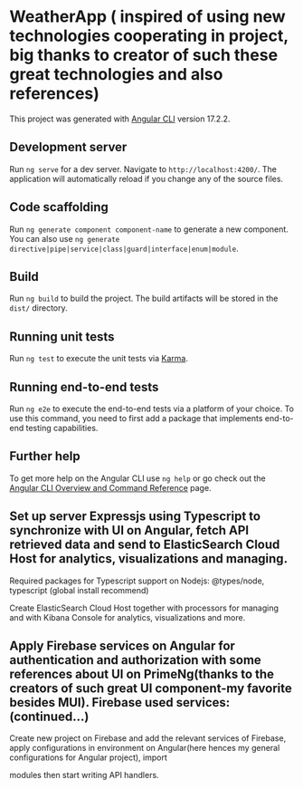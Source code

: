 # WeatherApp ( inspired of using new technologies cooperating in project, big thanks to creator of such these great technologies and also references)

This project was generated with [Angular CLI](https://github.com/angular/angular-cli) version 17.2.2.

## Development server

Run `ng serve` for a dev server. Navigate to `http://localhost:4200/`. The application will automatically reload if you change any of the source files.

## Code scaffolding

Run `ng generate component component-name` to generate a new component. You can also use `ng generate directive|pipe|service|class|guard|interface|enum|module`.

## Build

Run `ng build` to build the project. The build artifacts will be stored in the `dist/` directory.

## Running unit tests

Run `ng test` to execute the unit tests via [Karma](https://karma-runner.github.io).

## Running end-to-end tests

Run `ng e2e` to execute the end-to-end tests via a platform of your choice. To use this command, you need to first add a package that implements end-to-end testing capabilities.

## Further help

To get more help on the Angular CLI use `ng help` or go check out the [Angular CLI Overview and Command Reference](https://angular.io/cli) page.

## Set up server Expressjs using Typescript to synchronize with UI on Angular, fetch API retrieved data and send to ElasticSearch Cloud Host for analytics, visualizations and managing.

Required packages for Typescript support on Nodejs: @types/node, typescript (global install recommend)

Create ElasticSearch Cloud Host together with processors for managing and with Kibana Console for analytics, visualizations and more.

## Apply Firebase services on Angular for authentication and authorization with some references about UI on PrimeNg(thanks to the creators of such great UI component-my favorite besides MUI). Firebase used services: (continued...)

Create new project on Firebase and add the relevant services of Firebase, apply configurations in environment on Angular(here hences my general configurations for Angular project), import 

modules then start writing API handlers.


